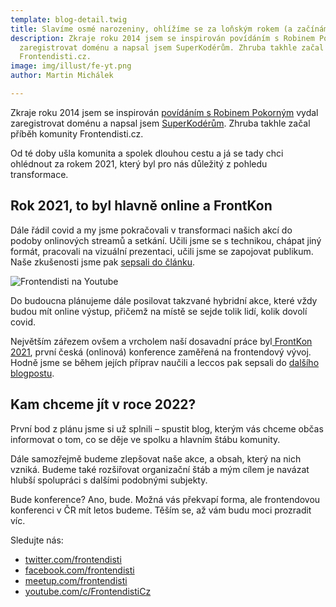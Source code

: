 ```yaml
---
template: blog-detail.twig
title: Slavíme osmé narozeniny, ohlížíme se za loňským rokem (a začínáme s blogem)
description: Zkraje roku 2014 jsem se inspirován povídáním s Robinem Pokorným vydal
  zaregistrovat doménu a napsal jsem SuperKodérům. Zhruba takhle začal příběh komunity
  Frontendisti.cz.
image: img/illust/fe-yt.png
author: Martin Michálek

---
```

Zkraje roku 2014 jsem se inspirován [povídáním s Robinem Pokorným](https://bruskodu.cz/epizoda/1/) vydal zaregistrovat doménu a napsal jsem [SuperKodérům](https://superkoders.com/). Zhruba takhle začal příběh komunity Frontendisti.cz.

Od té doby ušla komunita a spolek dlouhou cestu a já se tady chci ohlédnout za rokem 2021, který byl pro nás důležitý z pohledu transformace.

## **Rok 2021, to byl hlavně online a FrontKon**

Dále řádil covid a my jsme pokračovali v transformaci našich akcí do podoby onlinových streamů a setkání. Učili jsme se s technikou, chápat jiný formát, pracovali na vizuální prezentaci, učili jsme se zapojovat publikum. Naše zkušenosti jsme pak [sepsali do článku](https://frontendisti.cz/blog/jak-ve-frontendisti.cz-delame-online-meetupy-na-youtube-hardware-software-a-zkusenosti.html).

![Frontendisti na Youtube](img/illust/fe-yt.png)

Do budoucna plánujeme dále posilovat takzvané hybridní akce, které vždy budou mít online výstup, přičemž na místě se sejde tolik lidí, kolik dovolí covid.

Největším zářezem ovšem a vrcholem naší dosavadní práce byl[ FrontKon 2021](https://frontendisti.cz/konference), první česká (onlinová) konference zaměřená na frontendový vývoj. Hodně jsme se během jejích příprav naučili a leccos pak sepsali do [dalšího blogpostu](https://frontendisti.cz/blog/ohlednuti-za-frontkon-prvnim-rocnikem-konference-frontendisti.cz.html).

## **Kam chceme jít v roce 2022?**

První bod z plánu jsme si už splnili – spustit blog, kterým vás chceme občas informovat o tom, co se děje ve spolku a hlavním štábu komunity.

Dále samozřejmě budeme zlepšovat naše akce, a obsah, který na nich vzniká. Budeme také rozšiřovat organizační štáb a mým cílem je navázat hlubší spolupráci s dalšími podobnými subjekty.

Bude konference? Ano, bude. Možná vás překvapí forma, ale frontendovou konferenci v ČR mít letos budeme. Těším se, až vám budu moci prozradit víc.

Sledujte nás:

* [twitter.com/frontendisti](https://twitter.com/frontendisti)
* [facebook.com/frontendisti](https://www.facebook.com/frontendisti)
* [meetup.com/frontendisti](https://www.meetup.com/frontendisti/)
* [youtube.com/c/FrontendistiCz](https://www.youtube.com/c/FrontendistiCz)